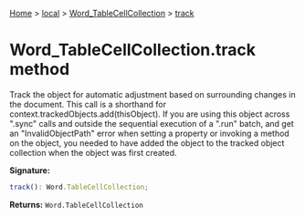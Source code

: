 [Home](./index) &gt; [local](local.md) &gt; [Word\_TableCellCollection](local.word_tablecellcollection.md) &gt; [track](local.word_tablecellcollection.track.md)

# Word\_TableCellCollection.track method

Track the object for automatic adjustment based on surrounding changes in the document. This call is a shorthand for context.trackedObjects.add(thisObject). If you are using this object across ".sync" calls and outside the sequential execution of a ".run" batch, and get an "InvalidObjectPath" error when setting a property or invoking a method on the object, you needed to have added the object to the tracked object collection when the object was first created.

**Signature:**
```javascript
track(): Word.TableCellCollection;
```
**Returns:** `Word.TableCellCollection`

